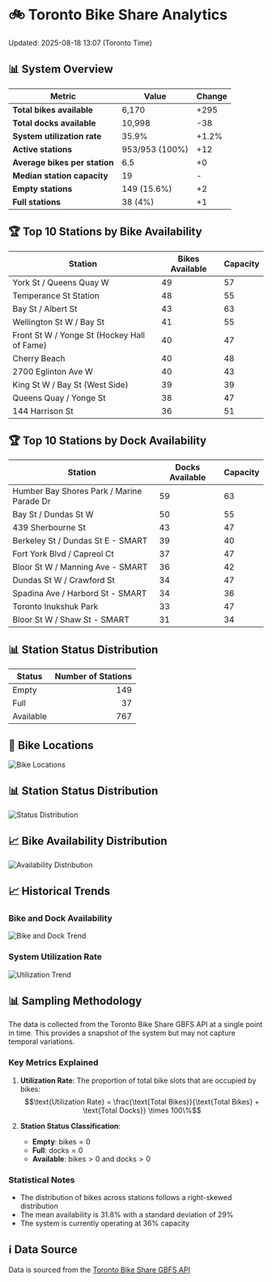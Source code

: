 # 🚲 Toronto Bike Share Analytics

Updated: 2025-08-18 13:07 (Toronto Time)

## 📊 System Overview
| Metric | Value | Change |
|--------|-------|--------|
| **Total bikes available** | 6,170 | +295 |
| **Total docks available** | 10,998 | -38 |
| **System utilization rate** | 35.9% | +1.2% |
| **Active stations** | 953/953 (100%) | +12 |
| **Average bikes per station** | 6.5 | +0 |
| **Median station capacity** | 19 | - |
| **Empty stations** | 149 (15.6%) | +2 |
| **Full stations** | 38 (4%) | +1 |

## 🏆 Top 10 Stations by Bike Availability
| Station | Bikes Available | Capacity |
|---------|-----------------|----------|
| York St / Queens Quay W | 49 | 57 |
| Temperance St Station | 48 | 55 |
| Bay St / Albert St | 43 | 63 |
| Wellington St W / Bay St | 41 | 55 |
| Front St W / Yonge St (Hockey Hall of Fame) | 40 | 47 |
| Cherry Beach | 40 | 48 |
| 2700 Eglinton Ave W | 40 | 43 |
| King St W / Bay St (West Side) | 39 | 39 |
| Queens Quay / Yonge St | 38 | 47 |
| 144 Harrison St | 36 | 51 |

## 🏆 Top 10 Stations by Dock Availability
| Station | Docks Available | Capacity |
|---------|-----------------|----------|
| Humber Bay Shores Park / Marine Parade Dr | 59 | 63 |
| Bay St / Dundas St W | 50 | 55 |
| 439 Sherbourne St | 43 | 47 |
| Berkeley St / Dundas St E - SMART | 39 | 40 |
| Fort York  Blvd / Capreol Ct | 37 | 47 |
| Bloor St W / Manning Ave - SMART | 36 | 42 |
| Dundas St W / Crawford St | 34 | 47 |
| Spadina Ave / Harbord St - SMART | 34 | 36 |
| Toronto Inukshuk Park | 33 | 47 |
| Bloor St W / Shaw St - SMART | 31 | 34 |

## 📊 Station Status Distribution
| Status     | Number of Stations |
|------------|-------------------:|
| Empty      | 149 |
| Full       | 37 |
| Available  | 767 |

## 📍 Bike Locations
![Bike Locations](docs/plots/location_plot.png)

## 📊 Station Status Distribution
![Status Distribution](docs/plots/status_distribution.png)

## 📈 Bike Availability Distribution
![Availability Distribution](docs/plots/availability_dist.png)

## 📈 Historical Trends
### Bike and Dock Availability
![Bike and Dock Trend](docs/plots/time_series/bike_dock_trend.png)

### System Utilization Rate
![Utilization Trend](docs/plots/time_series/utilization_trend.png)

## 📊 Sampling Methodology
The data is collected from the Toronto Bike Share GBFS API at a single point in time. This provides a snapshot of the system but may not capture temporal variations.

### Key Metrics Explained
1. **Utilization Rate**: The proportion of total bike slots that are occupied by bikes:
   $$\text{Utilization Rate} = \frac{\text{Total Bikes}}{\text{Total Bikes} + \text{Total Docks}} \times 100\%$$

2. **Station Status Classification**:
   - **Empty**: $\text{bikes} = 0$
   - **Full**: $\text{docks} = 0$
   - **Available**: $\text{bikes} > 0$ and $\text{docks} > 0$

### Statistical Notes
- The distribution of bikes across stations follows a right-skewed distribution
- The mean availability is 31.8% with a standard deviation of 29%
- The system is currently operating at 36% capacity

## ℹ️ Data Source
Data is sourced from the [Toronto Bike Share GBFS API](https://tor.publicbikesystem.net/ube/gbfs/v1/en/station_status)
